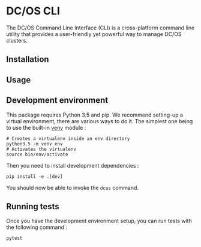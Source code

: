 # DC/OS CLI

The DC/OS Command Line Interface (CLI) is a cross-platform command line utility that provides a user-friendly yet powerful way to manage DC/OS clusters.

## Installation

## Usage

## Development environment

This package requires Python 3.5 and pip. We recommend setting-up a virtual environment, there are various ways to do it.
The simplest one being to use the built-in [venv](https://docs.python.org/3/library/venv.html) module :

    # Creates a virtualenv inside an env directory
    python3.5 -m venv env
    # Activates the virtualenv
    source bin/env/activate

Then you need to install development dependencies :

    pip install -e .[dev]

You should now be able to invoke the `dcos` command.

## Running tests

Once you have the development environment setup, you can run tests with the following command :

    pytest

